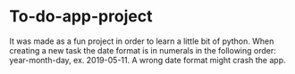 # To-do-app-project
It was made as a fun project in order to learn a little bit of python.
When creating a new task the date format is in numerals in the following order: year-month-day, ex. 2019-05-11. A wrong date format might crash the app. 

